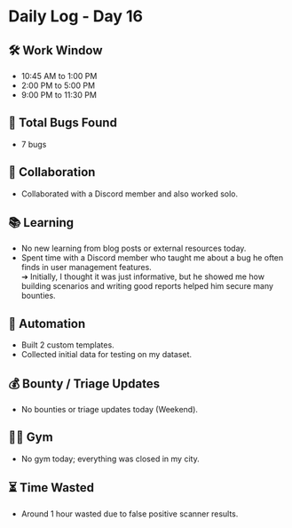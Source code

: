 # Daily Log - Day 16

## 🛠 Work Window
- 10:45 AM to 1:00 PM
- 2:00 PM to 5:00 PM
- 9:00 PM to 11:30 PM

## 🐞 Total Bugs Found
- 7 bugs

## 🤝 Collaboration
- Collaborated with a Discord member and also worked solo.

## 📚 Learning
- No new learning from blog posts or external resources today.
- Spent time with a Discord member who taught me about a bug he often finds in user management features.  
  ➔ Initially, I thought it was just informative, but he showed me how building scenarios and writing good reports helped him secure many bounties.

## 🤖 Automation
- Built 2 custom templates.
- Collected initial data for testing on my dataset.

## 💰 Bounty / Triage Updates
- No bounties or triage updates today (Weekend).

## 🏋️‍♂️ Gym
- No gym today; everything was closed in my city.

## ⏳ Time Wasted
- Around 1 hour wasted due to false positive scanner results.
